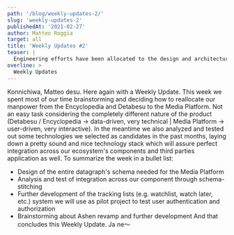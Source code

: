 ```yaml
---
path: '/blog/weekly-updates-2/'
slug: 'weekly-updates-2'
publishedAt: '2021-02-27'
author: Matteo Roggia
target: all
title: 'Weekly Updates #2'
teaser: |
  Engineering efforts have been allocated to the design and architecture of the Animeshon Media platform.
overline: >
  Weekly Updates
---
```

Konnichiwa, Matteo desu.
Here again with a Weekly Update.
This week we spent most of our time brainstorming and deciding how to reallocate our manpower from the Encyclopedia and Detabesu to the Media Platform.
Not an easy task considering the completely different nature of the product (Detabesu / Encyclopedia -> data-driven, very technical | Media Platform -> user-driven, very interactive).
In the meantime we also analyzed and tested out some technologies we selected as candidates in the past months, laying down a pretty sound and nice technology stack which will assure perfect integration across our ecosystem's components and third parties application as well.
To summarize the week in a bullet list:
* Design of the entire datagraph's schema needed for the Media Platform
* Analysis and test of integration across our component through schema-stitching
* Further development of the tracking lists (e.g. watchlist, watch later, etc.) system we will use as pilot project to test user authentication and authorization
* Brainstorming about Ashen revamp and further development
And that concludes this Weekly Update.
Ja ne～